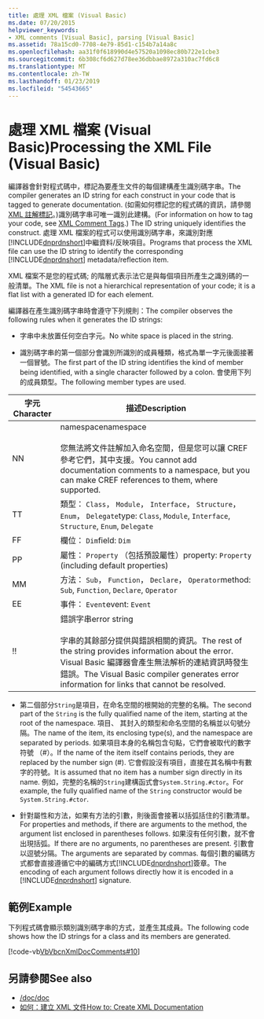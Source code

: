 ```yaml
---
title: 處理 XML 檔案 (Visual Basic)
ms.date: 07/20/2015
helpviewer_keywords:
- XML comments [Visual Basic], parsing [Visual Basic]
ms.assetid: 78a15cd0-7708-4e79-85d1-c154b7a14a8c
ms.openlocfilehash: aa31f0f618990d4e57520a1098ec80b722e1cbe3
ms.sourcegitcommit: 6b308cf6d627d78ee36dbbae8972a310ac7fd6c8
ms.translationtype: MT
ms.contentlocale: zh-TW
ms.lasthandoff: 01/23/2019
ms.locfileid: "54543665"
---
```

# <a name="processing-the-xml-file-visual-basic"></a><span data-ttu-id="7ef41-102">處理 XML 檔案 (Visual Basic)</span><span class="sxs-lookup"><span data-stu-id="7ef41-102">Processing the XML File (Visual Basic)</span></span>
<span data-ttu-id="7ef41-103">編譯器會針對程式碼中，標記為要產生文件的每個建構產生識別碼字串。</span><span class="sxs-lookup"><span data-stu-id="7ef41-103">The compiler generates an ID string for each construct in your code that is tagged to generate documentation.</span></span> <span data-ttu-id="7ef41-104">(如需如何標記您的程式碼的資訊，請參閱[XML 註解標記](../../../visual-basic/language-reference/xmldoc/index.md)。)識別碼字串可唯一識別此建構。</span><span class="sxs-lookup"><span data-stu-id="7ef41-104">(For information on how to tag your code, see [XML Comment Tags](../../../visual-basic/language-reference/xmldoc/index.md).) The ID string uniquely identifies the construct.</span></span> <span data-ttu-id="7ef41-105">處理 XML 檔案的程式可以使用識別碼字串，來識別對應[!INCLUDE[dnprdnshort](~/includes/dnprdnshort-md.md)]中繼資料/反映項目。</span><span class="sxs-lookup"><span data-stu-id="7ef41-105">Programs that process the XML file can use the ID string to identify the corresponding [!INCLUDE[dnprdnshort](~/includes/dnprdnshort-md.md)] metadata/reflection item.</span></span>  
  
 <span data-ttu-id="7ef41-106">XML 檔案不是您的程式碼; 的階層式表示法它是與每個項目所產生之識別碼的一般清單。</span><span class="sxs-lookup"><span data-stu-id="7ef41-106">The XML file is not a hierarchical representation of your code; it is a flat list with a generated ID for each element.</span></span>  
  
 <span data-ttu-id="7ef41-107">編譯器在產生識別碼字串時會遵守下列規則：</span><span class="sxs-lookup"><span data-stu-id="7ef41-107">The compiler observes the following rules when it generates the ID strings:</span></span>  
  
-   <span data-ttu-id="7ef41-108">字串中未放置任何空白字元。</span><span class="sxs-lookup"><span data-stu-id="7ef41-108">No white space is placed in the string.</span></span>  
  
-   <span data-ttu-id="7ef41-109">識別碼字串的第一個部分會識別所識別的成員種類，格式為單一字元後面接著一個冒號。</span><span class="sxs-lookup"><span data-stu-id="7ef41-109">The first part of the ID string identifies the kind of member being identified, with a single character followed by a colon.</span></span> <span data-ttu-id="7ef41-110">會使用下列的成員類型。</span><span class="sxs-lookup"><span data-stu-id="7ef41-110">The following member types are used.</span></span>  
  
|<span data-ttu-id="7ef41-111">字元</span><span class="sxs-lookup"><span data-stu-id="7ef41-111">Character</span></span>|<span data-ttu-id="7ef41-112">描述</span><span class="sxs-lookup"><span data-stu-id="7ef41-112">Description</span></span>|  
|---|---|  
|<span data-ttu-id="7ef41-113">N</span><span class="sxs-lookup"><span data-stu-id="7ef41-113">N</span></span>|<span data-ttu-id="7ef41-114">namespace</span><span class="sxs-lookup"><span data-stu-id="7ef41-114">namespace</span></span><br /><br /> <span data-ttu-id="7ef41-115">您無法將文件註解加入命名空間，但是您可以讓 CREF 參考它們，其中支援。</span><span class="sxs-lookup"><span data-stu-id="7ef41-115">You cannot add documentation comments to a namespace, but you can make CREF references to them, where supported.</span></span>|  
|<span data-ttu-id="7ef41-116">T</span><span class="sxs-lookup"><span data-stu-id="7ef41-116">T</span></span>|<span data-ttu-id="7ef41-117">類型： `Class`， `Module`， `Interface`， `Structure`， `Enum`， `Delegate`</span><span class="sxs-lookup"><span data-stu-id="7ef41-117">type: `Class`, `Module`, `Interface`, `Structure`, `Enum`, `Delegate`</span></span>|  
|<span data-ttu-id="7ef41-118">F</span><span class="sxs-lookup"><span data-stu-id="7ef41-118">F</span></span>|<span data-ttu-id="7ef41-119">欄位： `Dim`</span><span class="sxs-lookup"><span data-stu-id="7ef41-119">field: `Dim`</span></span>|  
|<span data-ttu-id="7ef41-120">P</span><span class="sxs-lookup"><span data-stu-id="7ef41-120">P</span></span>|<span data-ttu-id="7ef41-121">屬性： `Property` （包括預設屬性）</span><span class="sxs-lookup"><span data-stu-id="7ef41-121">property: `Property` (including default properties)</span></span>|  
|<span data-ttu-id="7ef41-122">M</span><span class="sxs-lookup"><span data-stu-id="7ef41-122">M</span></span>|<span data-ttu-id="7ef41-123">方法： `Sub`， `Function`， `Declare`， `Operator`</span><span class="sxs-lookup"><span data-stu-id="7ef41-123">method: `Sub`, `Function`, `Declare`, `Operator`</span></span>|  
|<span data-ttu-id="7ef41-124">E</span><span class="sxs-lookup"><span data-stu-id="7ef41-124">E</span></span>|<span data-ttu-id="7ef41-125">事件： `Event`</span><span class="sxs-lookup"><span data-stu-id="7ef41-125">event: `Event`</span></span>|  
|<span data-ttu-id="7ef41-126">!</span><span class="sxs-lookup"><span data-stu-id="7ef41-126">!</span></span>|<span data-ttu-id="7ef41-127">錯誤字串</span><span class="sxs-lookup"><span data-stu-id="7ef41-127">error string</span></span><br /><br /> <span data-ttu-id="7ef41-128">字串的其餘部分提供與錯誤相關的資訊。</span><span class="sxs-lookup"><span data-stu-id="7ef41-128">The rest of the string provides information about the error.</span></span> <span data-ttu-id="7ef41-129">Visual Basic 編譯器會產生無法解析的連結資訊時發生錯誤。</span><span class="sxs-lookup"><span data-stu-id="7ef41-129">The Visual Basic compiler generates error information for links that cannot be resolved.</span></span>|  
  
-   <span data-ttu-id="7ef41-130">第二個部分`String`是項目，在命名空間的根開始的完整的名稱。</span><span class="sxs-lookup"><span data-stu-id="7ef41-130">The second part of the `String` is the fully qualified name of the item, starting at the root of the namespace.</span></span> <span data-ttu-id="7ef41-131">項目、 其封入的類型和命名空間的名稱並以句號分隔。</span><span class="sxs-lookup"><span data-stu-id="7ef41-131">The name of the item, its enclosing type(s), and the namespace are separated by periods.</span></span> <span data-ttu-id="7ef41-132">如果項目本身的名稱包含句點，它們會被取代的數字符號 （#）。</span><span class="sxs-lookup"><span data-stu-id="7ef41-132">If the name of the item itself contains periods, they are replaced by the number sign (#).</span></span> <span data-ttu-id="7ef41-133">它會假設沒有項目，直接在其名稱中有數字的符號。</span><span class="sxs-lookup"><span data-stu-id="7ef41-133">It is assumed that no item has a number sign directly in its name.</span></span> <span data-ttu-id="7ef41-134">例如，完整的名稱的`String`建構函式會`System.String.#ctor`。</span><span class="sxs-lookup"><span data-stu-id="7ef41-134">For example, the fully qualified name of the `String` constructor would be `System.String.#ctor`.</span></span>  
  
-   <span data-ttu-id="7ef41-135">針對屬性和方法，如果有方法的引數，則後面會接著以括弧括住的引數清單。</span><span class="sxs-lookup"><span data-stu-id="7ef41-135">For properties and methods, if there are arguments to the method, the argument list enclosed in parentheses follows.</span></span> <span data-ttu-id="7ef41-136">如果沒有任何引數，就不會出現括弧。</span><span class="sxs-lookup"><span data-stu-id="7ef41-136">If there are no arguments, no parentheses are present.</span></span> <span data-ttu-id="7ef41-137">引數會以逗號分隔。</span><span class="sxs-lookup"><span data-stu-id="7ef41-137">The arguments are separated by commas.</span></span> <span data-ttu-id="7ef41-138">每個引數的編碼方式都會直接遵循它中的編碼方式[!INCLUDE[dnprdnshort](~/includes/dnprdnshort-md.md)]簽章。</span><span class="sxs-lookup"><span data-stu-id="7ef41-138">The encoding of each argument follows directly how it is encoded in a [!INCLUDE[dnprdnshort](~/includes/dnprdnshort-md.md)] signature.</span></span>  
  
## <a name="example"></a><span data-ttu-id="7ef41-139">範例</span><span class="sxs-lookup"><span data-stu-id="7ef41-139">Example</span></span>  
 <span data-ttu-id="7ef41-140">下列程式碼會顯示類別識別碼字串的方式，並產生其成員。</span><span class="sxs-lookup"><span data-stu-id="7ef41-140">The following code shows how the ID strings for a class and its members are generated.</span></span>  
  
 [!code-vb[VbVbcnXmlDocComments#10](../../../visual-basic/language-reference/xmldoc/codesnippet/VisualBasic/processing-the-xml-file_1.vb)]  
  
## <a name="see-also"></a><span data-ttu-id="7ef41-141">另請參閱</span><span class="sxs-lookup"><span data-stu-id="7ef41-141">See also</span></span>
- [<span data-ttu-id="7ef41-142">/doc</span><span class="sxs-lookup"><span data-stu-id="7ef41-142">/doc</span></span>](../../../visual-basic/reference/command-line-compiler/doc.md)
- [<span data-ttu-id="7ef41-143">如何：建立 XML 文件</span><span class="sxs-lookup"><span data-stu-id="7ef41-143">How to: Create XML Documentation</span></span>](../../../visual-basic/programming-guide/program-structure/how-to-create-xml-documentation.md)
